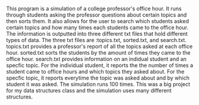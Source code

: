 This program is a simulation of a college professor's office hour. It runs through students asking the professor questions about certain topics and then sorts them. It also allows for the user to search which students asked certain topics and how many times each students came to the office hour. The information is outputted into three different txt files that hold different types of data. The three txt files are :topics.txt, sorted.txt, and search.txt. topics.txt provides a professor's report of all the topics asked at each office hour. sorted.txt sorts the students by the amount of times they came to the office hour. search.txt provides information on an indidual student and an specfic topic. For the individual student, it reports the the number of times a student came to office hours and which topics they asked about. For the specfic topic, it reports everytime the topic was asked about and by which student it was asked. The simulation runs 100 times. This was a big project for my data structures class and the simulation uses many different structures.  
